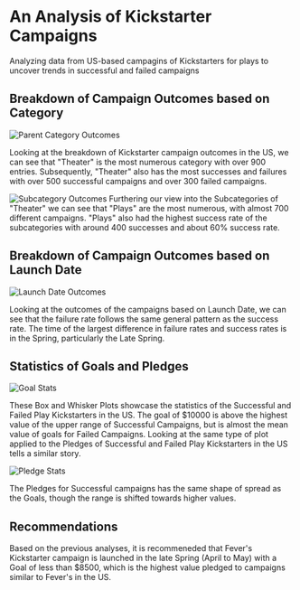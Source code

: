# An Analysis of Kickstarter Campaigns
Analyzing data from US-based campagins of Kickstarters for plays to uncover trends in successful and failed campaigns

## Breakdown of Campaign Outcomes based on Category
![Parent Category Outcomes](https://user-images.githubusercontent.com/72563705/171232082-14736fc9-0bfb-445e-b041-df170e95471c.png)

Looking at the breakdown of Kickstarter campaign outcomes in the US, we can see that "Theater" is the most numerous category with over 900 entries. Subsequently, "Theater" also has the most successes and failures with over 500 successful campaigns and over 300 failed campaigns. 

![Subcategory Outcomes](https://user-images.githubusercontent.com/72563705/171234265-c14180f4-c064-4ea3-b69d-c07cee4135ac.png)
Furthering our view into the Subcategories of "Theater" we can see that "Plays" are the most numerous, with almost 700 different campaigns. "Plays" also had the highest success rate of the subcategories with around 400 successes and about 60% success rate.

## Breakdown of Campaign Outcomes based on Launch Date
![Launch Date Outcomes](https://user-images.githubusercontent.com/72563705/171235532-1d4c1dd9-382d-4f6c-95a9-d50ef9bc663b.png)

Looking at the outcomes of the campaigns based on Launch Date, we can see that the failure rate follows the same general pattern as the success rate. The time of the largest difference in failure rates and success rates is in the Spring, particularly the Late Spring.

## Statistics of Goals and Pledges
![Goal Stats](https://user-images.githubusercontent.com/72563705/171253654-f7ecf4a9-6cc7-42fe-b23c-dad53e8b1204.png)

These Box and Whisker Plots showcase the statistics of the Successful and Failed Play Kickstarters in the US. The goal of $10000 is above the highest value of the upper range of Successful Campaigns, but is almost the mean value of goals for Failed Campaigns. Looking at the same type of plot applied to the Pledges of Successful and Failed Play Kickstarters in the US tells a similar story.

![Pledge Stats](https://user-images.githubusercontent.com/72563705/171260249-fa512bd5-eb5e-45a8-b95e-543732b599fb.png)

The Pledges for Successful campaigns has the same shape of spread as the Goals, though the range is shifted towards higher values. 

## Recommendations
Based on the previous analyses, it is recommeneded that Fever's Kickstarter campaign is launched in the late Spring (April to May) with a Goal of less than $8500, which is the highest value pledged to campaigns similar to Fever's in the US.
